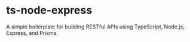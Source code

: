 # ts-node-express

A simple boilerplate for building RESTful APIs using TypeScript, Node.js, Express, and Prisma.